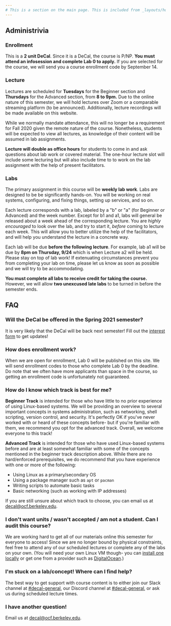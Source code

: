 ```yaml
---
# This is a section on the main page. This is included from _layouts/home.html.
---
```

## Administrivia

### Enrollment
This is a **2 unit DeCal**. Since it is a DeCal, the course is P/NP. **You must
attend an infosession and complete Lab 0 to apply.** If you are selected for the
course, we will send you a course enrollment code by September 14.

### Lecture
Lectures are scheduled for **Tuesdays** for the Beginner section and
**Thursdays** for the Advanced section, from **8 to 9pm.** Due to the online
nature of this semester, we will hold lectures over Zoom or a comparable
streaming platform (to be announced). Additionally, lecture recordings will
be made available on this website.

<!-- Not applicable for fa20
OCF Lab, located at 171 MLK (MLK basement down the hall from the student store).
**Attendance is mandatory, with two allowed unexcused absences.** Some other
conflicts, such as exams, may be excused if you provide prior notice. Please only
come to the lab on the day corresponding to the section you are in.
 -->

While we normally mandate attendance, this will no longer be a requirement for
Fall 2020 given the remote nature of the course. Nonetheless, students will be
expected to view all lectures, as knowledge of their content will be assumed in
lab assignments.

**Lecture will double as office hours** for students to come in and ask
questions about lab work or covered material. The one-hour lecture slot will 
include some lecturing but will also include time to to work on the lab assignment
with the help of present facilitators. 

<!-- Not applicable for fa20
Note that we only have 30 computers in the lab,
but 40 people are enrolled in each course, so **please bring a laptop** if you
can. -->

### Labs
The primary assignment in this course will be **weekly lab work**.
Labs are designed to be be significantly hands-on. You will be working on
real systems, configuring, and fixing things, setting up services, and so on.

Each lecture corresponds with a lab, labeled by a "b" or "a" (for Beginner or
Advanced) and the week number. Except for b1 and a1, labs will general be
released about a week ahead of the corresponding lecture. You are *highly
encouraged* to look over the lab, and try to start it, *before* coming to
lecture each week. This will allow you to better utilize the help of the
facilitators, and will help you understand the lecture in a concrete way.

Each lab will be due **before the following lecture**. For example, lab a1 will
be due by **8pm on Thursday, 9/24** which is when Lecture a2 will be held. Please stay on
top of lab work! If extenuating circumstances prevent you from completing your
lab on time, please let us know as soon as possible and we will try to be
accommodating.

**You must complete all labs to receive credit for taking the course.** However,
we will allow **two unexcused late labs** to be turned in before the semester ends. 

## FAQ

### Will the DeCal be offered in the Spring 2021 semester?
It is very likely that the DeCal will be back next semester! Fill out the [interest form][interestform] to get updates!

### How does enrollment work?
When we are open for enrollment, Lab 0 will be published on this site. We will send enrollment codes to those who complete Lab 0 by the deadline. Do note that we often have more applicants than space in the course, so getting an enrollment code is unfortunately not guaranteed.

### How do I know which track is best for me?
**Beginner Track** is intended for those who have little to no prior experience of
using Linux-based systems. We will be providing an overview to several important
concepts in systems administration, such as networking, shell scripting, version
control, and security. It's perfectly OK if you've never worked with or heard of
these concepts before- but if you're familiar with them, we recommend you opt
for the advanced track. Overall, we welcome everyone to this track!

**Advanced Track** is intended for those who have used Linux-based systems before
and are at least somewhat familiar with some of the concepts mentioned in the
beginner track description above. While there are no hard/enforced prerequisites,
we do recommend that you have experience with one or more of the following:
 - Using Linux as a primary/secondary OS
 - Using a package manager such as `apt` or `pacman`
 - Writing scripts to automate basic tasks
 - Basic networking (such as working with IP addresses)

If you are still unsure about which track to choose,
you can email us at [decal@ocf.berkeley.edu][email].

### I don't want units / wasn't accepted / am not a student. Can I audit this course?
We are working hard to get all of our materials online this semester for everyone to
access! Since we are no longer bound by physical constraints, feel free to attend
any of our scheduled lectures or complete any of the labs on your own. (You will
need your own Linux VM though- you can 
[install one locally](https://blog.storagecraft.com/the-dead-simple-guide-to-installing-a-linux-virtual-machine-on-windows/)
or get one from a provider such as [DigitalOcean](https://www.digitalocean.com/).)

### I'm stuck on a lab/concept! Where can I find help?
The best way to get support with course content is to either join our Slack channel at [#decal-general][slack], our Discord channel at [#decal-general][discord], or
ask us during scheduled lecture times.

### I have another question!
Email us at [decal@ocf.berkeley.edu][email].

[email]: mailto:decal@ocf.berkeley.edu
[slack]: https://fco.slack.com/archives/CN0FQ9BUN
[discord]: https://ocf.io/discord
[interestform]: https://docs.google.com/forms/d/e/1FAIpQLSdE6qRi1S3WyrzdhoEqHrn0qqgCft6cqZUrLjP9ak2R7Vv91g/viewform